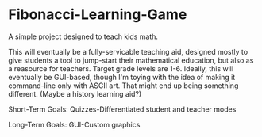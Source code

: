 Fibonacci-Learning-Game
=======================

A simple project designed to teach kids math.

This will eventually be a fully-servicable teaching aid, designed mostly to give students a tool to jump-start their
mathematical education, but also as a reasource for teachers. Target grade levels are 1-6. Ideally, this will
eventually be GUI-based, though I'm toying with the idea of making it command-line only with ASCII art. That might
end up being something different. (Maybe a history learning aid?)

Short-Term Goals:
Quizzes-Differentiated student and teacher modes

Long-Term Goals:
GUI-Custom graphics
